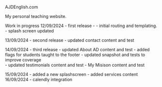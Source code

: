 AJDEnglish.com

My personal teaching website.

Work in progress
12/09/2024 - first release - 
    - initial routing and templating. 
    - splash screen updated

13/09/2024 - second release
    - updated contact content and test

14/09/2024 - third release
    - updated About AD content and test
    - added flags for students taught to the footer
    - updated snapshot and tests to improve coverage    
    - updated testimonials content and test
    - My Misison content and test

15/09/2024
    - added a new splashscreen
    - added services content    
16/09/2024
    - calendly integration
    
